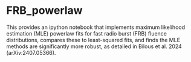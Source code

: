 # FRB_powerlaw
This provides an ipython notebook that implements maximum likelihood estimation (MLE) powerlaw fits for fast radio burst (FRB) fluence distributions, compares these to least-squared fits, and finds the MLE methods are significantly more robust, as detailed in Bilous et al. 2024 (arXiv:2407.05366).

